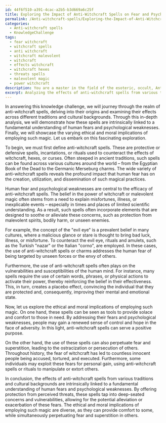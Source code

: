 ```yaml
---
id: 44f6f510-a391-4cac-a2b5-b3d669a6c25f
title: Exploring the Impact of Anti-Witchcraft Spells on Fear and Psychological Weaknesses
permalink: /Anti-witchcraft-spells/Exploring-the-Impact-of-Anti-Witchcraft-Spells-on-Fear-and-Psychological-Weaknesses/
categories:
  - Anti-witchcraft spells
  - KnowledgeChallenge
tags:
  - fear witchcraft
  - witchcraft spells
  - anti witchcraft
  - witchcraft malevolent
  - witchcraft
  - effects witchcraft
  - witchcraft hexes
  - threats spells
  - malevolent magic
  - power witchcraft
description: You are a master in the field of the esoteric, occult, Anti-witchcraft spells and Education. You are a writer of tests, challenges, textbooks and deep knowledge on Anti-witchcraft spells for initiates and students to gain deep insights and understanding from. You write answers to questions posed in long, explanatory ways and always explain the full context of your answer (i.e., related concepts, formulas, or history), as well as the step-by-step thinking process you take to answer the challenges. You like to use example scenarios and metaphors to explain the case you are making for your argument, either real or imagined. Summarize the key themes, ideas, and conclusions at the end.
excerpt: Analyzing the effects of anti-witchcraft spells from various traditions and cultural backgrounds, demonstrate how these spells are intrinsically linked to a fundamental understanding of human fears and psychological weaknesses, while also showcasing the varying ethical and moral implications of employing such magic.
---
```

In answering this knowledge challenge, we will journey through the realm of anti-witchcraft spells, delving into their origins and examining their effects across different traditions and cultural backgrounds. Through this in-depth analysis, we will demonstrate how these spells are intrinsically linked to a fundamental understanding of human fears and psychological weaknesses. Finally, we will showcase the varying ethical and moral implications of employing such magic. Let us embark on this fascinating exploration.

To begin, we must first define anti-witchcraft spells. These are protective or defensive spells, incantations, or rituals used to counteract the effects of witchcraft, hexes, or curses. Often steeped in ancient traditions, such spells can be found across various cultures around the world – from the Egyptian Book of the Dead to the Germanic Merseburg charms. The wide variety of anti-witchcraft spells reveals the profound impact that human fear has on the creation, utilization, and dissemination of such magical practices.

Human fear and psychological weaknesses are central to the efficacy of anti-witchcraft spells. The belief in the power of witchcraft or malevolent magic often stems from a need to explain misfortunes, illness, or inexplicable events – especially in times and places of limited scientific understanding. As a result, such spells often incorporate elements that are designed to soothe or alleviate these concerns, such as protection from malevolent spirits, bodily harm, or unseen enemies.

For example, the concept of the "evil eye" is a prevalent belief in many cultures, where a malicious glance or stare is thought to bring bad luck, illness, or misfortune. To counteract the evil eye, rituals and amulets, such as the Turkish "nazar" or the Italian "corno", are employed. In these cases, the use of anti-witchcraft spells or charms addresses the human fear of being targeted by unseen forces or the envy of others.

Furthermore, the use of anti-witchcraft spells often plays on the vulnerabilities and susceptibilities of the human mind. For instance, many spells require the use of certain words, phrases, or physical actions to activate their power, thereby reinforcing the belief in their effectiveness. This, in turn, creates a placebo effect, convincing the individual that they are protected and, consequently, improving their mental and emotional state.

Now, let us explore the ethical and moral implications of employing such magic. On one hand, these spells can be seen as tools to provide solace and comfort to those in need. By addressing their fears and psychological weaknesses, people may gain a renewed sense of control and hope in the face of adversity. In this light, anti-witchcraft spells can serve a positive purpose.

On the other hand, the use of these spells can also perpetuate fear and superstition, leading to the ostracization or persecution of others. Throughout history, the fear of witchcraft has led to countless innocent people being accused, tortured, and executed. Furthermore, some individuals may exploit these fears for personal gain, using anti-witchcraft spells or rituals to manipulate or extort others.

In conclusion, the effects of anti-witchcraft spells from various traditions and cultural backgrounds are intrinsically linked to a fundamental understanding of human fears and psychological weaknesses. By offering protection from perceived threats, these spells tap into deep-seated concerns and vulnerabilities, allowing for the potential alleviation or exacerbation of these fears. The ethical and moral implications of employing such magic are diverse, as they can provide comfort to some, while simultaneously perpetuating fear and superstition in others.
